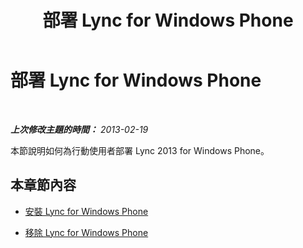 ﻿---
title: 部署 Lync for Windows Phone
TOCTitle: 部署 Lync for Windows Phone
ms:assetid: b8161a96-16c2-40cf-bb9d-cdb9086642d8
ms:mtpsurl: https://technet.microsoft.com/zh-tw/library/Hh690992(v=OCS.15)
ms:contentKeyID: 52056186
ms.date: 08/10/2015
mtps_version: v=OCS.15
ms.translationtype: HT
---

# 部署 Lync for Windows Phone

 

_**上次修改主題的時間：** 2013-02-19_

本節說明如何為行動使用者部署 Lync 2013 for Windows Phone。

## 本章節內容

  - [安裝 Lync for Windows Phone](lync-server-2013-installing-lync-for-windows-phone.md)

  - [移除 Lync for Windows Phone](lync-server-2013-removing-lync-for-windows-phone.md)

